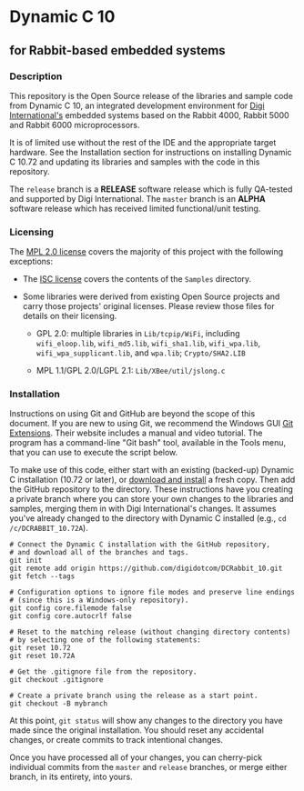 # Dynamic C 10
## for Rabbit-based embedded systems

### Description
This repository is the Open Source release of the libraries and sample
code from Dynamic C 10, an integrated development environment for
[Digi International's](http://www.digi.com/) embedded systems based on
the Rabbit 4000, Rabbit 5000 and Rabbit 6000 microprocessors.

It is of limited use without the rest of the IDE and the appropriate
target hardware.  See the Installation section for instructions on installing
Dynamic C 10.72 and updating its libraries and samples with the code in
this repository.

The `release` branch is a **RELEASE** software release which is fully
QA-tested and supported by Digi International.
The `master` branch is an **ALPHA** software release which has received
limited functional/unit testing.

### Licensing
The [MPL 2.0 license](./LICENSE.txt) covers the majority of this project
with the following exceptions:

- The [ISC license](Samples/LICENSE.txt) covers the contents of the
  `Samples` directory.

- Some libraries were derived from existing Open Source projects and
  carry those projects' original licenses.  Please review those files
  for details on their licensing.
  
  - GPL 2.0: multiple libraries in `Lib/tcpip/WiFi`, including
    `wifi_eloop.lib`, `wifi_md5.lib`, `wifi_sha1.lib`, `wifi_wpa.lib`,
    `wifi_wpa_supplicant.lib`, and `wpa.lib`; `Crypto/SHA2.LIB`
	
  - MPL 1.1/GPL 2.0/LGPL 2.1: `Lib/XBee/util/jslong.c`

### Installation
Instructions on using Git and GitHub are beyond the scope of this document.
If you are new to using Git, we recommend the Windows GUI [Git Extensions][1].
Their website includes a manual and video tutorial.  The program has a
command-line "Git bash" tool, available in the Tools menu, that you can use
to execute the script below.

To make use of this code, either start with an existing (backed-up)
Dynamic C installation (10.72 or later), or [download and install][2] a fresh
copy.  Then add the GitHub repository to the directory.  These instructions
have you creating a private branch where you can store your own changes
to the libraries and samples, merging them in with Digi International's
changes.  It assumes you've already changed to the directory with Dynamic
C installed (e.g., `cd /c/DCRABBIT_10.72A`).

    # Connect the Dynamic C installation with the GitHub repository,
    # and download all of the branches and tags.
    git init
    git remote add origin https://github.com/digidotcom/DCRabbit_10.git
    git fetch --tags
    
	# Configuration options to ignore file modes and preserve line endings
	# (since this is a Windows-only repository).
	git config core.filemode false
	git config core.autocrlf false
    
    # Reset to the matching release (without changing directory contents)
	# by selecting one of the following statements:
	git reset 10.72
	git reset 10.72A
    
    # Get the .gitignore file from the repository.
    git checkout .gitignore
	
    # Create a private branch using the release as a start point.
    git checkout -B mybranch

At this point, `git status` will show any changes to the directory
you have made since the original installation.  You should reset any
accidental changes, or create commits to track intentional changes.

Once you have processed all of your changes, you can cherry-pick
individual commits from the `master` and `release` branches, or merge
either branch, in its entirety, into yours.

[1]: http://gitextensions.github.io/
[2]: http://www.digi.com/support/productdetail?pid=4978&type=software
